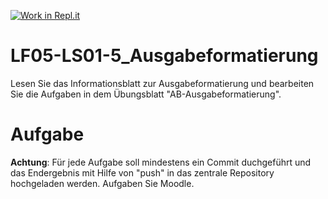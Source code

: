 [![Work in Repl.it](https://classroom.github.com/assets/work-in-replit-14baed9a392b3a25080506f3b7b6d57f295ec2978f6f33ec97e36a161684cbe9.svg)](https://classroom.github.com/online_ide?assignment_repo_id=3103888&assignment_repo_type=AssignmentRepo)
# LF05-LS01-5_Ausgabeformatierung
Lesen Sie das Informationsblatt zur Ausgabeformatierung und bearbeiten Sie die Aufgaben in dem Übungsblatt "AB-Ausgabeformatierung". 

# Aufgabe
**Achtung**: Für jede Aufgabe soll mindestens ein Commit duchgeführt und das Endergebnis mit Hilfe von "push" in das zentrale Repository hochgeladen werden.
Aufgaben Sie Moodle.
